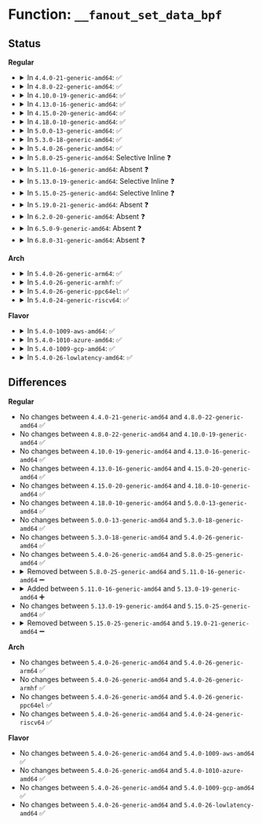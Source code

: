 # Function: <code>__fanout_set_data_bpf</code>

## Status
<b>Regular</b>
<ul>
<li>
<details>
<summary>In <code>4.4.0-21-generic-amd64</code>: ✅</summary>

```c
void __fanout_set_data_bpf(struct packet_fanout * f, struct bpf_prog * new)
```

```json
{
  "name": "__fanout_set_data_bpf",
  "collision_type": "Unique Static",
  "inline_type": "No",
  "funcs": [
    {
      "addr": 18446744071587247200,
      "name": "__fanout_set_data_bpf",
      "external": false,
      "loc": "net/packet/af_packet.c:1541",
      "file": "net/packet/af_packet.c",
      "inline": "seen, unknown",
      "caller_inline": [],
      "caller_func": [
        "net/packet/af_packet.c:packet_release",
        "net/packet/af_packet.c:packet_setsockopt",
        "net/packet/af_packet.c:packet_setsockopt"
      ]
    }
  ],
  "symbols": [
    {
      "addr": 18446744071587247200,
      "name": "__fanout_set_data_bpf",
      "section": ".text",
      "bind": "STB_LOCAL",
      "size": 84
    }
  ]
}
```
</details>
</li>
<li>
<details>
<summary>In <code>4.8.0-22-generic-amd64</code>: ✅</summary>

```c
void __fanout_set_data_bpf(struct packet_fanout * f, struct bpf_prog * new)
```

```json
{
  "name": "__fanout_set_data_bpf",
  "collision_type": "Unique Static",
  "inline_type": "No",
  "funcs": [
    {
      "addr": 18446744071587711120,
      "name": "__fanout_set_data_bpf",
      "external": false,
      "loc": "net/packet/af_packet.c:1541",
      "file": "net/packet/af_packet.c",
      "inline": "seen, unknown",
      "caller_inline": [],
      "caller_func": [
        "net/packet/af_packet.c:packet_setsockopt",
        "net/packet/af_packet.c:packet_setsockopt",
        "net/packet/af_packet.c:packet_release"
      ]
    }
  ],
  "symbols": [
    {
      "addr": 18446744071587711120,
      "name": "__fanout_set_data_bpf",
      "section": ".text",
      "bind": "STB_LOCAL",
      "size": 84
    }
  ]
}
```
</details>
</li>
<li>
<details>
<summary>In <code>4.10.0-19-generic-amd64</code>: ✅</summary>

```c
void __fanout_set_data_bpf(struct packet_fanout * f, struct bpf_prog * new)
```

```json
{
  "name": "__fanout_set_data_bpf",
  "collision_type": "Unique Static",
  "inline_type": "No",
  "funcs": [
    {
      "addr": 18446744071587925632,
      "name": "__fanout_set_data_bpf",
      "external": false,
      "loc": "net/packet/af_packet.c:1544",
      "file": "net/packet/af_packet.c",
      "inline": "seen, unknown",
      "caller_inline": [],
      "caller_func": [
        "net/packet/af_packet.c:packet_setsockopt",
        "net/packet/af_packet.c:packet_setsockopt",
        "net/packet/af_packet.c:packet_release"
      ]
    }
  ],
  "symbols": [
    {
      "addr": 18446744071587925632,
      "name": "__fanout_set_data_bpf",
      "section": ".text",
      "bind": "STB_LOCAL",
      "size": 84
    }
  ]
}
```
</details>
</li>
<li>
<details>
<summary>In <code>4.13.0-16-generic-amd64</code>: ✅</summary>

```c
void __fanout_set_data_bpf(struct packet_fanout * f, struct bpf_prog * new)
```

```json
{
  "name": "__fanout_set_data_bpf",
  "collision_type": "Unique Static",
  "inline_type": "No",
  "funcs": [
    {
      "addr": 18446744071588083248,
      "name": "__fanout_set_data_bpf",
      "external": false,
      "loc": "net/packet/af_packet.c:1552",
      "file": "net/packet/af_packet.c",
      "inline": "seen, unknown",
      "caller_inline": [],
      "caller_func": [
        "net/packet/af_packet.c:packet_setsockopt",
        "net/packet/af_packet.c:packet_setsockopt",
        "net/packet/af_packet.c:packet_release"
      ]
    }
  ],
  "symbols": [
    {
      "addr": 18446744071588083248,
      "name": "__fanout_set_data_bpf",
      "section": ".text",
      "bind": "STB_LOCAL",
      "size": 84
    }
  ]
}
```
</details>
</li>
<li>
<details>
<summary>In <code>4.15.0-20-generic-amd64</code>: ✅</summary>

```c
void __fanout_set_data_bpf(struct packet_fanout * f, struct bpf_prog * new)
```

```json
{
  "name": "__fanout_set_data_bpf",
  "collision_type": "Unique Static",
  "inline_type": "No",
  "funcs": [
    {
      "addr": 18446744071588627872,
      "name": "__fanout_set_data_bpf",
      "external": false,
      "loc": "net/packet/af_packet.c:1540",
      "file": "net/packet/af_packet.c",
      "inline": "seen, unknown",
      "caller_inline": [],
      "caller_func": [
        "net/packet/af_packet.c:packet_setsockopt",
        "net/packet/af_packet.c:packet_setsockopt",
        "net/packet/af_packet.c:packet_release"
      ]
    }
  ],
  "symbols": [
    {
      "addr": 18446744071588627872,
      "name": "__fanout_set_data_bpf",
      "section": ".text",
      "bind": "STB_LOCAL",
      "size": 84
    }
  ]
}
```
</details>
</li>
<li>
<details>
<summary>In <code>4.18.0-10-generic-amd64</code>: ✅</summary>

```c
void __fanout_set_data_bpf(struct packet_fanout * f, struct bpf_prog * new)
```

```json
{
  "name": "__fanout_set_data_bpf",
  "collision_type": "Unique Static",
  "inline_type": "No",
  "funcs": [
    {
      "addr": 18446744071588999920,
      "name": "__fanout_set_data_bpf",
      "external": false,
      "loc": "net/packet/af_packet.c:1516",
      "file": "net/packet/af_packet.c",
      "inline": "seen, unknown",
      "caller_inline": [],
      "caller_func": [
        "net/packet/af_packet.c:packet_setsockopt",
        "net/packet/af_packet.c:packet_setsockopt",
        "net/packet/af_packet.c:packet_release"
      ]
    }
  ],
  "symbols": [
    {
      "addr": 18446744071588999920,
      "name": "__fanout_set_data_bpf",
      "section": ".text",
      "bind": "STB_LOCAL",
      "size": 84
    }
  ]
}
```
</details>
</li>
<li>
<details>
<summary>In <code>5.0.0-13-generic-amd64</code>: ✅</summary>

```c
void __fanout_set_data_bpf(struct packet_fanout * f, struct bpf_prog * new)
```

```json
{
  "name": "__fanout_set_data_bpf",
  "collision_type": "Unique Static",
  "inline_type": "No",
  "funcs": [
    {
      "addr": 18446744071589221632,
      "name": "__fanout_set_data_bpf",
      "external": false,
      "loc": "net/packet/af_packet.c:1517",
      "file": "net/packet/af_packet.c",
      "inline": "seen, unknown",
      "caller_inline": [],
      "caller_func": [
        "net/packet/af_packet.c:packet_setsockopt",
        "net/packet/af_packet.c:packet_setsockopt",
        "net/packet/af_packet.c:packet_release"
      ]
    }
  ],
  "symbols": [
    {
      "addr": 18446744071589221632,
      "name": "__fanout_set_data_bpf",
      "section": ".text",
      "bind": "STB_LOCAL",
      "size": 84
    }
  ]
}
```
</details>
</li>
<li>
<details>
<summary>In <code>5.3.0-18-generic-amd64</code>: ✅</summary>

```c
void __fanout_set_data_bpf(struct packet_fanout * f, struct bpf_prog * new)
```

```json
{
  "name": "__fanout_set_data_bpf",
  "collision_type": "Unique Static",
  "inline_type": "No",
  "funcs": [
    {
      "addr": 18446744071589678848,
      "name": "__fanout_set_data_bpf",
      "external": false,
      "loc": "net/packet/af_packet.c:1516",
      "file": "net/packet/af_packet.c",
      "inline": "seen, unknown",
      "caller_inline": [],
      "caller_func": [
        "net/packet/af_packet.c:packet_setsockopt",
        "net/packet/af_packet.c:packet_setsockopt",
        "net/packet/af_packet.c:packet_release"
      ]
    }
  ],
  "symbols": [
    {
      "addr": 18446744071589678848,
      "name": "__fanout_set_data_bpf",
      "section": ".text",
      "bind": "STB_LOCAL",
      "size": 82
    }
  ]
}
```
</details>
</li>
<li>
<details>
<summary>In <code>5.4.0-26-generic-amd64</code>: ✅</summary>

```c
void __fanout_set_data_bpf(struct packet_fanout * f, struct bpf_prog * new)
```

```json
{
  "name": "__fanout_set_data_bpf",
  "collision_type": "Unique Static",
  "inline_type": "No",
  "funcs": [
    {
      "addr": 18446744071589903088,
      "name": "__fanout_set_data_bpf",
      "external": false,
      "loc": "net/packet/af_packet.c:1523",
      "file": "net/packet/af_packet.c",
      "inline": "seen, unknown",
      "caller_inline": [],
      "caller_func": [
        "net/packet/af_packet.c:packet_setsockopt",
        "net/packet/af_packet.c:packet_setsockopt",
        "net/packet/af_packet.c:packet_release"
      ]
    }
  ],
  "symbols": [
    {
      "addr": 18446744071589903088,
      "name": "__fanout_set_data_bpf",
      "section": ".text",
      "bind": "STB_LOCAL",
      "size": 82
    }
  ]
}
```
</details>
</li>
<li>
<details>
<summary>In <code>5.8.0-25-generic-amd64</code>: Selective Inline ❓</summary>

```c
void __fanout_set_data_bpf(struct packet_fanout * f, struct bpf_prog * new)
```

```json
{
  "name": "__fanout_set_data_bpf",
  "collision_type": "Unique Static",
  "inline_type": "Selective",
  "funcs": [
    {
      "addr": 18446744071590950663,
      "name": "__fanout_set_data_bpf",
      "external": false,
      "loc": "net/packet/af_packet.c:1526",
      "file": "net/packet/af_packet.c",
      "inline": "not declared, inlined",
      "caller_inline": [
        "net/packet/af_packet.c:packet_release"
      ],
      "caller_func": [
        "net/packet/af_packet.c:packet_setsockopt",
        "net/packet/af_packet.c:packet_setsockopt"
      ]
    }
  ],
  "symbols": [
    {
      "addr": 18446744071590934192,
      "name": "__fanout_set_data_bpf",
      "section": ".text",
      "bind": "STB_LOCAL",
      "size": 82
    }
  ]
}
```
</details>
</li>
<li>
<details>
<summary>In <code>5.11.0-16-generic-amd64</code>: Absent ❓</summary>

```json
{
  "name": "__fanout_set_data_bpf",
  "collision_type": "Unique Static",
  "inline_type": "Full",
  "funcs": [
    {
      "addr": 18446744071591012049,
      "name": "__fanout_set_data_bpf",
      "external": false,
      "loc": "net/packet/af_packet.c:1530",
      "file": "net/packet/af_packet.c",
      "inline": "not declared, inlined",
      "caller_inline": [
        "net/packet/af_packet.c:packet_release",
        "net/packet/af_packet.c:fanout_set_data",
        "net/packet/af_packet.c:fanout_set_data"
      ],
      "caller_func": []
    }
  ],
  "symbols": []
}
```
</details>
</li>
<li>
<details>
<summary>In <code>5.13.0-19-generic-amd64</code>: Selective Inline ❓</summary>

```c
void __fanout_set_data_bpf(struct packet_fanout * f, struct bpf_prog * new)
```

```json
{
  "name": "__fanout_set_data_bpf",
  "collision_type": "Unique Static",
  "inline_type": "Selective",
  "funcs": [
    {
      "addr": 18446744071590942273,
      "name": "__fanout_set_data_bpf",
      "external": false,
      "loc": "net/packet/af_packet.c:1534",
      "file": "net/packet/af_packet.c",
      "inline": "not declared, inlined",
      "caller_inline": [
        "net/packet/af_packet.c:packet_release"
      ],
      "caller_func": [
        "net/packet/af_packet.c:packet_setsockopt",
        "net/packet/af_packet.c:packet_setsockopt"
      ]
    }
  ],
  "symbols": [
    {
      "addr": 18446744071590934752,
      "name": "__fanout_set_data_bpf",
      "section": ".text",
      "bind": "STB_LOCAL",
      "size": 79
    }
  ]
}
```
</details>
</li>
<li>
<details>
<summary>In <code>5.15.0-25-generic-amd64</code>: Selective Inline ❓</summary>

```c
void __fanout_set_data_bpf(struct packet_fanout * f, struct bpf_prog * new)
```

```json
{
  "name": "__fanout_set_data_bpf",
  "collision_type": "Unique Static",
  "inline_type": "Selective",
  "funcs": [
    {
      "addr": 18446744071591778129,
      "name": "__fanout_set_data_bpf",
      "external": false,
      "loc": "net/packet/af_packet.c:1535",
      "file": "net/packet/af_packet.c",
      "inline": "not declared, inlined",
      "caller_inline": [
        "net/packet/af_packet.c:packet_release"
      ],
      "caller_func": [
        "net/packet/af_packet.c:packet_setsockopt",
        "net/packet/af_packet.c:packet_setsockopt"
      ]
    }
  ],
  "symbols": [
    {
      "addr": 18446744071591771648,
      "name": "__fanout_set_data_bpf",
      "section": ".text",
      "bind": "STB_LOCAL",
      "size": 79
    }
  ]
}
```
</details>
</li>
<li>
<details>
<summary>In <code>5.19.0-21-generic-amd64</code>: Absent ❓</summary>

```json
{
  "name": "__fanout_set_data_bpf",
  "collision_type": "Unique Static",
  "inline_type": "Full",
  "funcs": [
    {
      "addr": 18446744071593493051,
      "name": "__fanout_set_data_bpf",
      "external": false,
      "loc": "net/packet/af_packet.c:1571",
      "file": "net/packet/af_packet.c",
      "inline": "not declared, inlined",
      "caller_inline": [
        "net/packet/af_packet.c:packet_setsockopt",
        "net/packet/af_packet.c:packet_setsockopt",
        "net/packet/af_packet.c:packet_release"
      ],
      "caller_func": []
    }
  ],
  "symbols": []
}
```
</details>
</li>
<li>
<details>
<summary>In <code>6.2.0-20-generic-amd64</code>: Absent ❓</summary>

```json
{
  "name": "__fanout_set_data_bpf",
  "collision_type": "Unique Static",
  "inline_type": "Full",
  "funcs": [
    {
      "addr": 18446744071595392618,
      "name": "__fanout_set_data_bpf",
      "external": false,
      "loc": "net/packet/af_packet.c:1571",
      "file": "net/packet/af_packet.c",
      "inline": "not declared, inlined",
      "caller_inline": [
        "net/packet/af_packet.c:packet_release",
        "net/packet/af_packet.c:fanout_set_data",
        "net/packet/af_packet.c:fanout_set_data"
      ],
      "caller_func": []
    }
  ],
  "symbols": []
}
```
</details>
</li>
<li>
<details>
<summary>In <code>6.5.0-9-generic-amd64</code>: Absent ❓</summary>

```json
{
  "name": "__fanout_set_data_bpf",
  "collision_type": "Unique Static",
  "inline_type": "Full",
  "funcs": [
    {
      "addr": 18446744071595789838,
      "name": "__fanout_set_data_bpf",
      "external": false,
      "loc": "net/packet/af_packet.c:1573",
      "file": "net/packet/af_packet.c",
      "inline": "not declared, inlined",
      "caller_inline": [
        "net/packet/af_packet.c:packet_release",
        "net/packet/af_packet.c:fanout_set_data",
        "net/packet/af_packet.c:fanout_set_data"
      ],
      "caller_func": []
    }
  ],
  "symbols": []
}
```
</details>
</li>
<li>
<details>
<summary>In <code>6.8.0-31-generic-amd64</code>: Absent ❓</summary>

```json
{
  "name": "__fanout_set_data_bpf",
  "collision_type": "Unique Static",
  "inline_type": "Full",
  "funcs": [
    {
      "addr": 18446744071596640339,
      "name": "__fanout_set_data_bpf",
      "external": false,
      "loc": "net/packet/af_packet.c:1573",
      "file": "net/packet/af_packet.c",
      "inline": "not declared, inlined",
      "caller_inline": [
        "net/packet/af_packet.c:packet_release",
        "net/packet/af_packet.c:fanout_set_data",
        "net/packet/af_packet.c:fanout_set_data"
      ],
      "caller_func": []
    }
  ],
  "symbols": []
}
```
</details>
</li>
</ul>
<b>Arch</b>
<ul>
<li>
<details>
<summary>In <code>5.4.0-26-generic-arm64</code>: ✅</summary>

```c
void __fanout_set_data_bpf(struct packet_fanout * f, struct bpf_prog * new)
```

```json
{
  "name": "__fanout_set_data_bpf",
  "collision_type": "Unique Static",
  "inline_type": "No",
  "funcs": [
    {
      "addr": 18446603336503624496,
      "name": "__fanout_set_data_bpf",
      "external": false,
      "loc": "net/packet/af_packet.c:1523",
      "file": "net/packet/af_packet.c",
      "inline": "seen, unknown",
      "caller_inline": [],
      "caller_func": [
        "net/packet/af_packet.c:packet_setsockopt",
        "net/packet/af_packet.c:packet_setsockopt",
        "net/packet/af_packet.c:packet_release"
      ]
    }
  ],
  "symbols": [
    {
      "addr": 18446603336503624496,
      "name": "__fanout_set_data_bpf",
      "section": ".text",
      "bind": "STB_LOCAL",
      "size": 164
    }
  ]
}
```
</details>
</li>
<li>
<details>
<summary>In <code>5.4.0-26-generic-armhf</code>: ✅</summary>

```c
void __fanout_set_data_bpf(struct packet_fanout * f, struct bpf_prog * new)
```

```json
{
  "name": "__fanout_set_data_bpf",
  "collision_type": "Unique Static",
  "inline_type": "No",
  "funcs": [
    {
      "addr": 3236263568,
      "name": "__fanout_set_data_bpf",
      "external": false,
      "loc": "net/packet/af_packet.c:1523",
      "file": "net/packet/af_packet.c",
      "inline": "seen, unknown",
      "caller_inline": [],
      "caller_func": [
        "net/packet/af_packet.c:packet_setsockopt",
        "net/packet/af_packet.c:packet_setsockopt",
        "net/packet/af_packet.c:packet_release"
      ]
    }
  ],
  "symbols": [
    {
      "addr": 3236263568,
      "name": "__fanout_set_data_bpf",
      "section": ".text",
      "bind": "STB_LOCAL",
      "size": 100
    }
  ]
}
```
</details>
</li>
<li>
<details>
<summary>In <code>5.4.0-26-generic-ppc64el</code>: ✅</summary>

```c
void __fanout_set_data_bpf(struct packet_fanout * f, struct bpf_prog * new)
```

```json
{
  "name": "__fanout_set_data_bpf",
  "collision_type": "Unique Static",
  "inline_type": "No",
  "funcs": [
    {
      "addr": 13835058055297434704,
      "name": "__fanout_set_data_bpf",
      "external": false,
      "loc": "net/packet/af_packet.c:1523",
      "file": "net/packet/af_packet.c",
      "inline": "seen, unknown",
      "caller_inline": [],
      "caller_func": [
        "net/packet/af_packet.c:packet_setsockopt",
        "net/packet/af_packet.c:packet_setsockopt",
        "net/packet/af_packet.c:packet_release"
      ]
    }
  ],
  "symbols": [
    {
      "addr": 13835058055297434704,
      "name": "__fanout_set_data_bpf",
      "section": ".text",
      "bind": "STB_LOCAL",
      "size": 192
    }
  ]
}
```
</details>
</li>
<li>
<details>
<summary>In <code>5.4.0-24-generic-riscv64</code>: ✅</summary>

```c
void __fanout_set_data_bpf(struct packet_fanout * f, struct bpf_prog * new)
```

```json
{
  "name": "__fanout_set_data_bpf",
  "collision_type": "Unique Static",
  "inline_type": "No",
  "funcs": [
    {
      "addr": 18446743936279577396,
      "name": "__fanout_set_data_bpf",
      "external": false,
      "loc": "net/packet/af_packet.c:1523",
      "file": "net/packet/af_packet.c",
      "inline": "seen, unknown",
      "caller_inline": [],
      "caller_func": [
        "net/packet/af_packet.c:packet_setsockopt",
        "net/packet/af_packet.c:packet_setsockopt",
        "net/packet/af_packet.c:packet_release"
      ]
    }
  ],
  "symbols": [
    {
      "addr": 18446743936279577396,
      "name": "__fanout_set_data_bpf",
      "section": ".text",
      "bind": "STB_LOCAL",
      "size": 160
    }
  ]
}
```
</details>
</li>
</ul>
<b>Flavor</b>
<ul>
<li>
<details>
<summary>In <code>5.4.0-1009-aws-amd64</code>: ✅</summary>

```c
void __fanout_set_data_bpf(struct packet_fanout * f, struct bpf_prog * new)
```

```json
{
  "name": "__fanout_set_data_bpf",
  "collision_type": "Unique Static",
  "inline_type": "No",
  "funcs": [
    {
      "addr": 18446744071589507456,
      "name": "__fanout_set_data_bpf",
      "external": false,
      "loc": "net/packet/af_packet.c:1523",
      "file": "net/packet/af_packet.c",
      "inline": "seen, unknown",
      "caller_inline": [],
      "caller_func": [
        "net/packet/af_packet.c:packet_setsockopt",
        "net/packet/af_packet.c:packet_setsockopt",
        "net/packet/af_packet.c:packet_release"
      ]
    }
  ],
  "symbols": [
    {
      "addr": 18446744071589507456,
      "name": "__fanout_set_data_bpf",
      "section": ".text",
      "bind": "STB_LOCAL",
      "size": 82
    }
  ]
}
```
</details>
</li>
<li>
<details>
<summary>In <code>5.4.0-1010-azure-amd64</code>: ✅</summary>

```c
void __fanout_set_data_bpf(struct packet_fanout * f, struct bpf_prog * new)
```

```json
{
  "name": "__fanout_set_data_bpf",
  "collision_type": "Unique Static",
  "inline_type": "No",
  "funcs": [
    {
      "addr": 18446744071589233520,
      "name": "__fanout_set_data_bpf",
      "external": false,
      "loc": "net/packet/af_packet.c:1523",
      "file": "net/packet/af_packet.c",
      "inline": "seen, unknown",
      "caller_inline": [],
      "caller_func": [
        "net/packet/af_packet.c:packet_setsockopt",
        "net/packet/af_packet.c:packet_setsockopt",
        "net/packet/af_packet.c:packet_release"
      ]
    }
  ],
  "symbols": [
    {
      "addr": 18446744071589233520,
      "name": "__fanout_set_data_bpf",
      "section": ".text",
      "bind": "STB_LOCAL",
      "size": 82
    }
  ]
}
```
</details>
</li>
<li>
<details>
<summary>In <code>5.4.0-1009-gcp-amd64</code>: ✅</summary>

```c
void __fanout_set_data_bpf(struct packet_fanout * f, struct bpf_prog * new)
```

```json
{
  "name": "__fanout_set_data_bpf",
  "collision_type": "Unique Static",
  "inline_type": "No",
  "funcs": [
    {
      "addr": 18446744071589948720,
      "name": "__fanout_set_data_bpf",
      "external": false,
      "loc": "net/packet/af_packet.c:1523",
      "file": "net/packet/af_packet.c",
      "inline": "seen, unknown",
      "caller_inline": [],
      "caller_func": [
        "net/packet/af_packet.c:packet_setsockopt",
        "net/packet/af_packet.c:packet_setsockopt",
        "net/packet/af_packet.c:packet_release"
      ]
    }
  ],
  "symbols": [
    {
      "addr": 18446744071589948720,
      "name": "__fanout_set_data_bpf",
      "section": ".text",
      "bind": "STB_LOCAL",
      "size": 82
    }
  ]
}
```
</details>
</li>
<li>
<details>
<summary>In <code>5.4.0-26-lowlatency-amd64</code>: ✅</summary>

```c
void __fanout_set_data_bpf(struct packet_fanout * f, struct bpf_prog * new)
```

```json
{
  "name": "__fanout_set_data_bpf",
  "collision_type": "Unique Static",
  "inline_type": "No",
  "funcs": [
    {
      "addr": 18446744071589992032,
      "name": "__fanout_set_data_bpf",
      "external": false,
      "loc": "net/packet/af_packet.c:1523",
      "file": "net/packet/af_packet.c",
      "inline": "seen, unknown",
      "caller_inline": [],
      "caller_func": [
        "net/packet/af_packet.c:packet_setsockopt",
        "net/packet/af_packet.c:packet_setsockopt",
        "net/packet/af_packet.c:packet_release"
      ]
    }
  ],
  "symbols": [
    {
      "addr": 18446744071589992032,
      "name": "__fanout_set_data_bpf",
      "section": ".text",
      "bind": "STB_LOCAL",
      "size": 80
    }
  ]
}
```
</details>
</li>
</ul>

## Differences
<b>Regular</b>
<ul>
<li>
No changes between <code>4.4.0-21-generic-amd64</code> and <code>4.8.0-22-generic-amd64</code> ✅
</li>
<li>
No changes between <code>4.8.0-22-generic-amd64</code> and <code>4.10.0-19-generic-amd64</code> ✅
</li>
<li>
No changes between <code>4.10.0-19-generic-amd64</code> and <code>4.13.0-16-generic-amd64</code> ✅
</li>
<li>
No changes between <code>4.13.0-16-generic-amd64</code> and <code>4.15.0-20-generic-amd64</code> ✅
</li>
<li>
No changes between <code>4.15.0-20-generic-amd64</code> and <code>4.18.0-10-generic-amd64</code> ✅
</li>
<li>
No changes between <code>4.18.0-10-generic-amd64</code> and <code>5.0.0-13-generic-amd64</code> ✅
</li>
<li>
No changes between <code>5.0.0-13-generic-amd64</code> and <code>5.3.0-18-generic-amd64</code> ✅
</li>
<li>
No changes between <code>5.3.0-18-generic-amd64</code> and <code>5.4.0-26-generic-amd64</code> ✅
</li>
<li>
No changes between <code>5.4.0-26-generic-amd64</code> and <code>5.8.0-25-generic-amd64</code> ✅
</li>
<li>
<details>
<summary>Removed between <code>5.8.0-25-generic-amd64</code> and <code>5.11.0-16-generic-amd64</code> ➖</summary>

```c
void __fanout_set_data_bpf(struct packet_fanout * f, struct bpf_prog * new)
```
</details>
</li>
<li>
<details>
<summary>Added between <code>5.11.0-16-generic-amd64</code> and <code>5.13.0-19-generic-amd64</code> ➕</summary>

```c
void __fanout_set_data_bpf(struct packet_fanout * f, struct bpf_prog * new)
```
</details>
</li>
<li>
No changes between <code>5.13.0-19-generic-amd64</code> and <code>5.15.0-25-generic-amd64</code> ✅
</li>
<li>
<details>
<summary>Removed between <code>5.15.0-25-generic-amd64</code> and <code>5.19.0-21-generic-amd64</code> ➖</summary>

```c
void __fanout_set_data_bpf(struct packet_fanout * f, struct bpf_prog * new)
```
</details>
</li>
</ul>
<b>Arch</b>
<ul>
<li>
No changes between <code>5.4.0-26-generic-amd64</code> and <code>5.4.0-26-generic-arm64</code> ✅
</li>
<li>
No changes between <code>5.4.0-26-generic-amd64</code> and <code>5.4.0-26-generic-armhf</code> ✅
</li>
<li>
No changes between <code>5.4.0-26-generic-amd64</code> and <code>5.4.0-26-generic-ppc64el</code> ✅
</li>
<li>
No changes between <code>5.4.0-26-generic-amd64</code> and <code>5.4.0-24-generic-riscv64</code> ✅
</li>
</ul>
<b>Flavor</b>
<ul>
<li>
No changes between <code>5.4.0-26-generic-amd64</code> and <code>5.4.0-1009-aws-amd64</code> ✅
</li>
<li>
No changes between <code>5.4.0-26-generic-amd64</code> and <code>5.4.0-1010-azure-amd64</code> ✅
</li>
<li>
No changes between <code>5.4.0-26-generic-amd64</code> and <code>5.4.0-1009-gcp-amd64</code> ✅
</li>
<li>
No changes between <code>5.4.0-26-generic-amd64</code> and <code>5.4.0-26-lowlatency-amd64</code> ✅
</li>
</ul>
